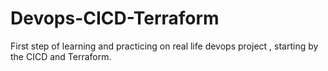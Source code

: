 # Devops-CICD-Terraform
First step of learning and practicing on real life devops project , starting by the CICD and Terraform.
